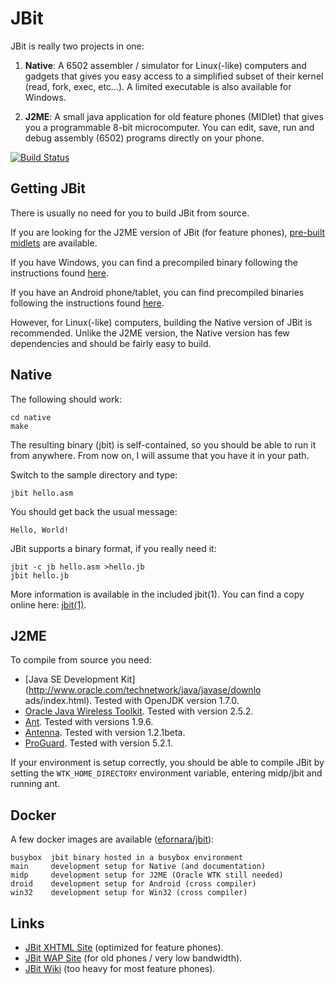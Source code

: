 JBit
====

JBit is really two projects in one:

1. **Native**: A 6502 assembler / simulator for Linux(-like) computers
and gadgets that gives you easy access to a simplified subset of their kernel
(read, fork, exec, etc...). A limited executable is also available for Windows.

2. **J2ME**: A small java application for old feature phones (MIDlet)
that gives you a programmable 8-bit microcomputer. You can edit, save, run and
debug assembly (6502) programs directly on your phone.

[![Build Status](https://api.travis-ci.org/efornara/jbit.svg?branch=master)](https://travis-ci.org/efornara/jbit/builds)

## Getting JBit

There is usually no need for you to build JBit from source.

If you are looking for the J2ME version of JBit (for feature phones),
[pre-built midlets](http://jbit.sourceforge.net/download.html)
are available.

If you have Windows, you can find a precompiled binary following the
instructions found
[here](https://github.com/efornara/jbit/wiki/Windows).

If you have an Android phone/tablet, you can find precompiled binaries
following the instructions found
[here](https://github.com/efornara/jbit/wiki/Android).

However, for Linux(-like) computers, building the Native version of JBit is
recommended. Unlike the J2ME version, the Native version has few dependencies
and should be fairly easy to build.

## Native

The following should work:

	cd native
	make

The resulting binary (jbit) is self-contained, so you should be able to
run it from anywhere.  From now on, I will assume that you have it in
your path.

Switch to the sample directory and type:

	jbit hello.asm

You should get back the usual message:

	Hello, World!

JBit supports a binary format, if you really need it:

	jbit -c jb hello.asm >hello.jb
	jbit hello.jb

More information is available in the included jbit(1).
You can find a copy online here:
[jbit(1)](http://efornara.github.io/jbit/jbit.1.html).

## J2ME

To compile from source you need:

* [Java SE Development Kit](http://www.oracle.com/technetwork/java/javase/downlo
ads/index.html).
  Tested with OpenJDK version 1.7.0.
* [Oracle Java Wireless Toolkit](http://www.oracle.com/technetwork/java/download-135801.html).
  Tested with version 2.5.2.
* [Ant](http://ant.apache.org/).
  Tested with versions 1.9.6.
* [Antenna](http://antenna.sourceforge.net/).
  Tested with version 1.2.1beta.
* [ProGuard](http://proguard.sourceforge.net/).
  Tested with version 5.2.1.

If your environment is setup correctly, you should be able to
compile JBit by setting the `WTK_HOME_DIRECTORY` environment variable,
entering midp/jbit and running ant.

## Docker

A few docker images are available ([efornara/jbit](https://hub.docker.com/r/efornara/jbit/)):

	busybox  jbit binary hosted in a busybox environment
	main     development setup for Native (and documentation)
	midp     development setup for J2ME (Oracle WTK still needed)
	droid    development setup for Android (cross compiler)
	win32    development setup for Win32 (cross compiler)

## Links

* [JBit XHTML Site](http://jbit.sourceforge.net/)
  (optimized for feature phones).
* [JBit WAP Site](http://jbit.sourceforge.net/m)
  (for old phones / very low bandwidth).
* [JBit Wiki](https://github.com/efornara/jbit/wiki)
  (too heavy for most feature phones).
